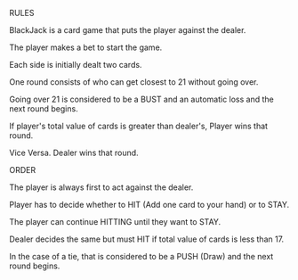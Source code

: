 RULES


BlackJack is a card game that puts the player against the dealer. 

The player makes a bet to start the game. 

Each side is initially dealt two cards.

One round consists of who can get closest to 21 without going over. 

Going over 21 is considered to be a BUST and an automatic loss and the next round begins. 

If player's total value of cards is greater than dealer's, Player wins that round. 

Vice Versa. Dealer wins that round.



ORDER


The player is always first to act against the dealer.

Player has to decide whether to HIT (Add one card to your hand) or to STAY.

The player can continue HITTING until they want to STAY. 

Dealer decides the same but must HIT if total value of cards is less than 17.

In the case of a tie, that is considered to be a PUSH (Draw) and the next round begins.






